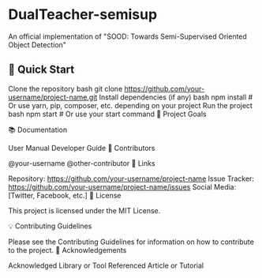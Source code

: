 # DualTeacher-semisup
An official implementation of "SOOD: Towards Semi-Supervised Oriented Object Detection"
<!-- Add a brief description of your project here -->
## 🚀 Quick Start
<!-- Describe how to quickly set up and run your project -->
Clone the repository
bash
git clone https://github.com/your-username/project-name.git
Install dependencies (if any)
bash
npm install # Or use yarn, pip, composer, etc. depending on your project
Run the project
bash
npm start # Or use your start command
🎯 Project Goals
<!-- Describe the goals or vision of your project -->
📚 Documentation
<!-- Link to additional documentation if available -->
User Manual
Developer Guide
👥 Contributors
<!-- List the contributors to your project -->
@your-username
@other-contributor
🔗 Links
<!-- Provide relevant links such as the repository, issue tracker, social media, etc. -->
Repository: https://github.com/your-username/project-name
Issue Tracker: https://github.com/your-username/project-name/issues
Social Media: [Twitter, Facebook, etc.]
📜 License
<!-- Specify the license for your project, such as MIT, Apache 2.0, etc. -->
This project is licensed under the MIT License.

💡 Contributing Guidelines
<!-- Provide guidelines on how to contribute to the project -->
Please see the Contributing Guidelines for information on how to contribute to the project.
🔗 Acknowledgements
<!-- List any libraries, articles, tools, etc. that you referenced -->
Acknowledged Library or Tool
Referenced Article or Tutorial
